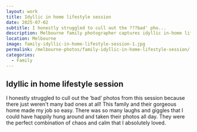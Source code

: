 ```yaml
---
layout: work
title: Idyllic in home lifestyle session
date: 2025-07-02
subtitle: I honestly struggled to cull out the ???bad' pho...
description: Melbourne family photographer captures idyllic in-home lifestyle session. Natural family photography with laughter, giggles and perfect combination of chaos and calm.
location: Melbourne
image: family-idyllic-in-home-lifestyle-session-1.jpg
permalink: /melbourne-photos/family-idyllic-in-home-lifestyle-session/
categories:
  - Family
---
```


## Idyllic in home lifestyle session

I honestly struggled to cull out the ‘bad’ photos from this session because there just weren't many bad ones at all! This family and their gorgeous home made my job so easy. There was so many laughs and giggles that I could have happily hung around and taken their photos all day. They were the perfect combination of chaos and calm that I absolutely loved.

